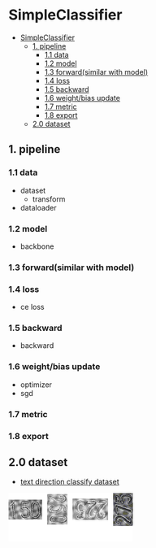 # SimpleClassifier
<!-- @import "[TOC]" {cmd="toc" depthFrom=1 depthTo=6 orderedList=false} -->

<!-- code_chunk_output -->

- [SimpleClassifier](#simpleclassifier)
  - [1. pipeline](#1-pipeline)
    - [1.1 data](#11-data)
    - [1.2 model](#12-model)
    - [1.3 forward(similar with model)](#13-forwardsimilar-with-model)
    - [1.4 loss](#14-loss)
    - [1.5 backward](#15-backward)
    - [1.6 weight/bias update](#16-weightbias-update)
    - [1.7 metric](#17-metric)
    - [1.8 export](#18-export)
  - [2.0 dataset](#20-dataset)

<!-- /code_chunk_output -->



## 1. pipeline

### 1.1 data
* dataset
    * transform
* dataloader

### 1.2 model
* backbone

### 1.3 forward(similar with model)

### 1.4 loss
* ce loss

### 1.5 backward
* backward

### 1.6 weight/bias update
* optimizer
* sgd


### 1.7 metric

### 1.8 export

## 2.0 dataset

* [text direction classify dataset](https://pan.quark.cn/s/99b30d0f1244)
<img src="./imgs/text_direction_classify_dataset.bmp">


